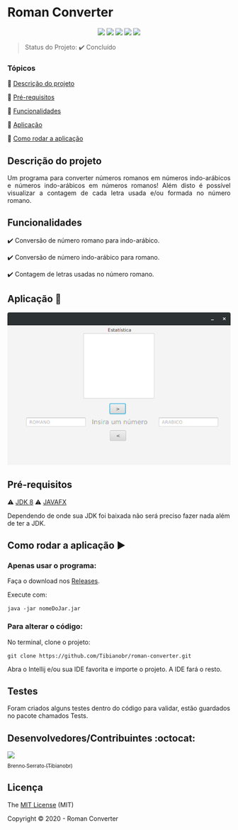 <h1>Roman Converter</h1> 

<p align="center">
  <img src="https://img.shields.io/github/issues/Tibianobr/roman-converter"/>
  <img src="https://img.shields.io/github/forks/Tibianobr/roman-converter"/>
  <img src="https://img.shields.io/static/v1?label=JAVA&message=LANGUAGE&color=blue&style=for-the-badge&logo=JAVA"/>
  <img src="https://img.shields.io/github/stars/Tibianobr/roman-converter"/>
  <img src="https://img.shields.io/github/license/Tibianobr/roman-converter"/>
</p>

> Status do Projeto: :heavy_check_mark: Concluído

### Tópicos 

:small_blue_diamond: [Descrição do projeto](#descrição-do-projeto)

:small_blue_diamond: [Pré-requisitos](#pré-requisitos)

:small_blue_diamond: [Funcionalidades](#funcionalidades)

:small_blue_diamond: [Aplicação](#aplicação-dash)

:small_blue_diamond: [Como rodar a aplicação](#como-rodar-a-aplicação-arrow_forward)

## Descrição do projeto 

<p align="justify">
  Um programa para converter números romanos em números indo-arábicos e números indo-arábicos em números romanos!
  Além disto é possível visualizar a contagem de cada letra usada e/ou formada no número romano.
</p>

## Funcionalidades

:heavy_check_mark: Conversão de número romano para indo-arábico.

:heavy_check_mark: Conversão de número indo-arábico para romano.  

:heavy_check_mark: Contagem de letras usadas no número romano.


## Aplicação :dash:

<img src="https://github.com/Tibianobr/roman-converter/blob/main/romanos.png"/>


## Pré-requisitos

:warning: [JDK 8](https://java.com)
:warning: [JAVAFX](https://openjfx.io/)

Dependendo de onde sua JDK foi baixada não será preciso fazer nada além de ter a JDK.

## Como rodar a aplicação :arrow_forward:

### Apenas usar o programa:

Faça o download nos [Releases](https://github.com/Tibianobr/roman-converter/releases).

Execute com:

```
java -jar nomeDoJar.jar
```

### Para alterar o código:

No terminal, clone o projeto: 

```
git clone https://github.com/Tibianobr/roman-converter.git
```

Abra o Intellij e/ou sua IDE favorita e importe o projeto. A IDE fará o resto.


## Testes

Foram criados alguns testes dentro do código para validar, estão guardados no pacote chamados Tests.

## Desenvolvedores/Contribuintes :octocat:

[<img src="https://avatars1.githubusercontent.com/u/23251490?s=460&v=4" width=115><br><sub>Brenno Serrato (Tibianobr)</sub>](https://github.com/Tibianobr)

## Licença 

The [MIT License]() (MIT)

Copyright :copyright: 2020 - Roman Converter
